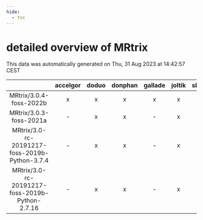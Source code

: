 ```yaml
---
hide:
  - toc
---
```


detailed overview of MRtrix
===========================


This data was automatically generated on Thu, 31 Aug 2023 at 14:42:57 CEST  

| |accelgor|doduo|donphan|gallade|joltik|skitty|swalot|victini|
| :---: | :---: | :---: | :---: | :---: | :---: | :---: | :---: | :---: |
|MRtrix/3.0.4-foss-2022b|x|x|x|x|x|x|x|x|
|MRtrix/3.0.3-foss-2021a|-|x|x|-|x|x|x|x|
|MRtrix/3.0-rc-20191217-foss-2019b-Python-3.7.4|-|x|x|-|x|x|-|x|
|MRtrix/3.0-rc-20191217-foss-2019b-Python-2.7.16|-|x|x|-|x|x|-|x|
